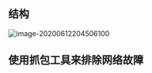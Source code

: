 ## 结构



![image-20200612204506100](C:\Users\20924\AppData\Roaming\Typora\typora-user-images\image-20200612204506100.png)





## 使用抓包工具来排除网络故障



# 

